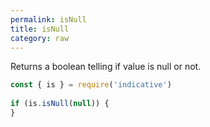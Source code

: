 ```yaml
---
permalink: isNull
title: isNull
category: raw
---
```


Returns a boolean telling if value is null or not.
 
```js
const { is } = require('indicative')
 
if (is.isNull(null)) {
}
```